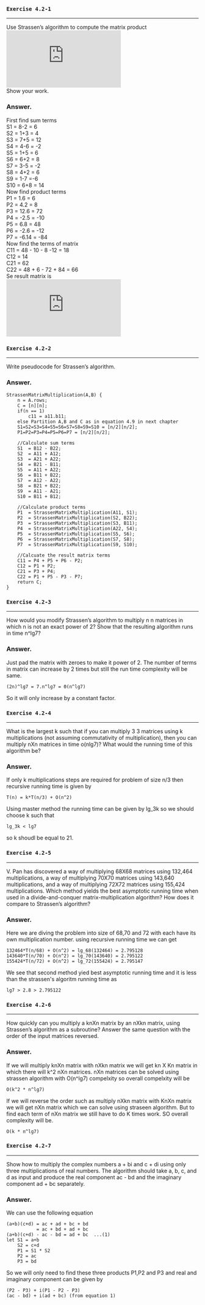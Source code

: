  ### `Exercise 4.2-1`
***
Use Strassen’s algorithm to compute the matrix product  
![equation](http://latex.codecogs.com/gif.latex?%5Cbegin%7Bpmatrix%7D%201%20%26%203%5C%5C%207%20%26%205%20%5Cend%7Bpmatrix%7D%20%5Cbegin%7Bpmatrix%7D%206%20%26%208%5C%5C%204%20%26%202%20%5Cend%7Bpmatrix%7D)  
Show your work.  
### Answer.
First find sum terms  
S1 = 8-2 = 6  
S2 = 1+3 = 4  
S3 = 7+5 = 12  
S4 = 4-6 = -2  
S5 = 1+5 = 6  
S6 = 6+2 = 8  
S7 = 3-5 = -2  
S8 = 4+2 = 6  
S9 = 1-7 =-6  
S10 = 6+8 = 14  
Now find product terms  
P1 = 1.6 = 6  
P2 = 4.2 = 8  
P3 = 12.6 = 72  
P4 = -2.5 = -10  
P5 = 6.8 = 48  
P6 = -2.6 = -12  
P7 = -6.14 = -84  
Now find the terms of matrix  
C11 = 48 - 10 - 8 -12 = 18  
C12 = 14  
C21 = 62  
C22 = 48 + 6 - 72 + 84 = 66  
Se result matrix is  
![equation](http://latex.codecogs.com/gif.latex?%5Cbegin%7Bpmatrix%7D%2018%20%26%2014%5C%5C%2062%20%26%2066%20%5Cend%7Bpmatrix%7D)  
### `Exercise 4.2-2`
***
Write pseudocode for Strassen’s algorithm.  
### Answer.

    StrassenMatrixMultiplication(A,B) {
        n = A.rows;
        C = [n][n];
        if(n == 1)
            c11 = a11.b11;
        else Partition A,B and C as in equation 4.9 in next chapter
        S1=S2=S3=S4=S5=S6=S7=S8=S9=S10 = [n/2][n/2];
        P1=P2=P3=P4=P5=P6=P7 = [n/2][n/2];
        
        //Calculate sum terms
        S1  = B12 - B22;
        S2  = A11 + A12;
        S3  = A21 + A22;
        S4  = B21 - B11;
        S5  = A11 + A22;
        S6  = B11 + B22;
        S7  = A12 - A22;
        S8  = B21 + B22;
        S9  = A11 - A21;
        S10 = B11 + B12;
        
        //Calculate product terms
        P1  = StrassenMatrixMultiplication(A11, S1);
        P2  = StrassenMatrixMultiplication(S2, B22);
        P3  = StrassenMatrixMultiplication(S3, B11);
        P4  = StrassenMatrixMultiplication(A22, S4);
        P5  = StrassenMatrixMultiplication(S5, S6);
        P6  = StrassenMatrixMultiplication(S7, S8);
        P7  = StrassenMatrixMultiplication(S9, S10);
        
        //Calcuate the result matrix terms
        C11 = P4 + P5 + P6 - P2;
        C12 = P1 + P2;
        C21 = P3 + P4;
        C22 = P1 + P5 - P3 - P7;
        return C;
    }
### `Exercise 4.2-3`
***
How would you modify Strassen’s algorithm to multiply n	n matrices in which n
is not an exact power of 2? Show that the resulting algorithm runs in time n^lg7?
### Answer.
Just pad the matrix with zeroes to make it power of 2. The number of terms in matrix can increase by 2 times but still the run time complexity will be same.  

    (2n)^lg7 = 7.n^lg7 = Θ(n^lg7)
So it will only increase by a constant factor.
### `Exercise 4.2-4`
***
What is the largest k such that if you can multiply 3 	 3 matrices using k multiplications
(not assuming commutativity of multiplication), then you can multiply
nXn matrices in time o(nlg7)? What would the running time of this algorithm be?
### Answer.
If only k multiplications steps are required for problem of size n/3 then recursive running time is given by
    
    T(n) = k*T(n/3) + O(n^2)
Using master method the running time can be given by lg_3k so we should choose k such that  
    
    lg_3k < lg7
so k shoudl be equal to 21.  
### `Exercise 4.2-5`
***
V. Pan has discovered a way of multiplying 68X68 matrices using 132,464 multiplications,
a way of multiplying 70X70 matrices using 143,640 multiplications,
and a way of multiplying 72X72 matrices using 155,424 multiplications. Which
method yields the best asymptotic running time when used in a divide-and-conquer
matrix-multiplication algorithm? How does it compare to Strassen’s algorithm?
### Answer.
Here we are diving the problem into size of 68,70 and 72 with each have its own multiplication number. using recursive running time we can get  
    
    132464*T(n/68) + O(n^2) = lg_68(132464) = 2.795128  
    143640*T(n/70) + O(n^2) = lg_70(143640) = 2.795122
    155424*T(n/72) + O(n^2) = lg_72(155424) = 2.795147
We see that second method yied best asymptotic running time and it is less than the strassen's algoritm running time as

    lg7 > 2.8 > 2.795122
### `Exercise 4.2-6`
***
How quickly can you multiply a knXn matrix by an nXkn matrix, using Strassen’s
algorithm as a subroutine? Answer the same question with the order of the input
matrices reversed.
### Answer.
If we will multiply knXn matrix with nXkn matrix we will get kn X Kn matrix in which there will k^2 nXn matrices. nXn matrices can be solved using strassen algorithm with O(n^lg7) compelxity so overall compelxity will be
    
    O(k^2 * n^lg7)
If we will reverse the order such as multiply nXkn matrix with KnXn matrix we will get nXn matrix which we can solve using straseen algorithm. But to find each term of nXn matrix we still have to do K times work. SO overall complexity will be.  
    
    O(k * n^lg7)
### `Exercise 4.2-7`
***
Show how to multiply the complex numbers a + bi and c + di using only three
multiplications of real numbers. The algorithm should take a, b, c, and d as input
and produce the real component ac - bd and the imaginary component ad + bc
separately.
### Answer.
We can use the following equation  
    
    (a+b)(c+d) = ac + ad + bc + bd
               = ac + bd + ad + bc
    (a+b)(c+d) - ac - bd = ad + bc  ...(1)
    let S1 = a+b
        S2 = c+d
        P1 = S1 * S2
        P2 = ac
        P3 = bd
So we will only need to find these three products P1,P2 and P3 and real and imaginary component can be given by  
    
    (P2 - P3) + i(P1 - P2 - P3)
    (ac - bd) + i(ad + bc) (from equation 1)

